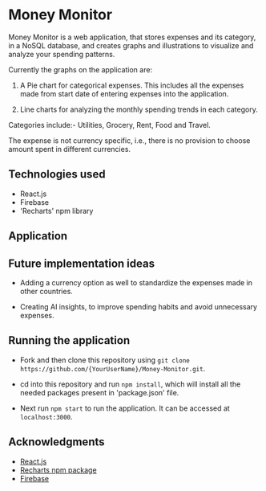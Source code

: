 # Money Monitor

Money Monitor is a web application, that stores expenses and its category, in a NoSQL database, and creates graphs and illustrations to visualize and analyze your spending patterns.

Currently the graphs on the application are:

1. A Pie chart for categorical expenses. This includes all the expenses made from start date of entering expenses into the application.

2. Line charts for analyzing the monthly spending trends in each category.

Categories include:- Utilities, Grocery, Rent, Food and Travel.

The expense is not currency specific, i.e., there is no provision to choose amount spent in different currencies.

## Technologies used

- React.js
- Firebase
- 'Recharts' npm library

## Application

## Future implementation ideas

- Adding a currency option as well to standardize the expenses made in other countries.

- Creating AI insights, to improve spending habits and avoid unnecessary expenses.

## Running the application

- Fork and then clone this repository using `git clone https://github.com/{YourUserName}/Money-Monitor.git`.

- cd into this repository and run `npm install`, which will install all the needed packages present in 'package.json' file.

- Next run `npm start` to run the application. It can be accessed at `localhost:3000`.

## Acknowledgments

- [React.js](https://react.dev/)
- [Recharts npm package](https://www.npmjs.com/package/recharts)
- [Firebase](https://firebase.google.com/)